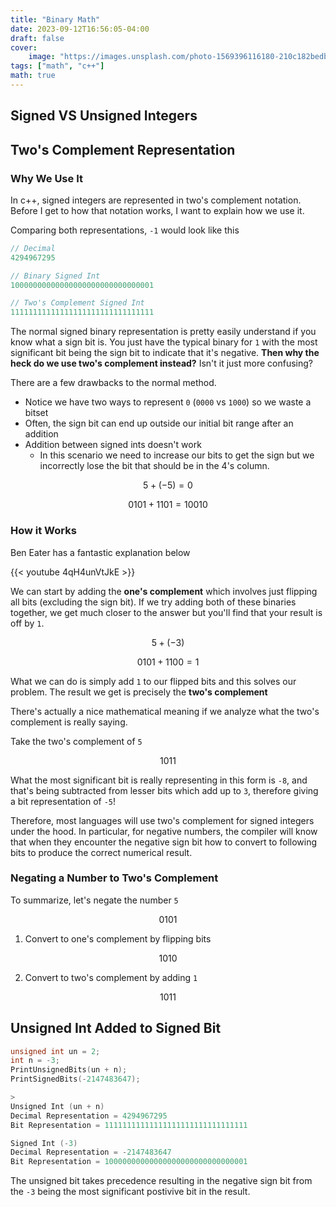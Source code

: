 ```yaml
---
title: "Binary Math"
date: 2023-09-12T16:56:05-04:00
draft: false
cover:
    image: "https://images.unsplash.com/photo-1569396116180-210c182bedb8?ixlib=rb-4.0.3&ixid=M3wxMjA3fDB8MHxwaG90by1wYWdlfHx8fGVufDB8fHx8fA%3D%3D"
tags: ["math", "c++"]
math: true
---
```


## Signed VS Unsigned Integers

## Two's Complement Representation

### Why We Use It

In c++, signed integers are represented in two's complement notation. Before I get to how that notation works, I want to explain how we use it.

Comparing both representations, `-1` would look like this

```c
// Decimal
4294967295

// Binary Signed Int
10000000000000000000000000000001

// Two's Complement Signed Int
11111111111111111111111111111111
```

The normal signed binary representation is pretty easily understand if you know what a sign bit is. You just have the typical binary for `1` with the most significant bit being the sign bit to indicate that it's negative. **Then why the heck do we use two's complement instead?** Isn't it just more confusing?

There are a few drawbacks to the normal method.

- Notice we have two ways to represent `0` (`0000` vs `1000`) so we waste a bitset
- Often, the sign bit can end up outside our initial bit range after an addition
- Addition between signed ints doesn't work
  - In this scenario we need to increase our bits to get the sign but we incorrectly lose the bit that should be in the 4's column.

$$
5 + (-5) = 0
$$

$$
0101 + 1101 = 10010
$$

### How it Works

Ben Eater has a fantastic explanation below

{{< youtube 4qH4unVtJkE >}}

We can start by adding the **one's complement** which involves just flipping all bits (excluding the sign bit). If we try adding both of these binaries together, we get much closer to the answer but you'll find that your result is off by `1`.

$$
5 + (-3)
$$

$$
0101 + 1100  = 1
$$

What we can do is simply add `1` to our flipped bits and this solves our problem. The result we get is precisely the **two's complement**

There's actually a nice mathematical meaning if we analyze what the two's complement is really saying.

Take the two's complement of `5`

$$
1011
$$

What the most significant bit is really representing in this form is `-8`, and that's being subtracted from lesser bits which add up to `3`, therefore giving a bit representation of `-5`!

Therefore, most languages will use two's complement for signed integers under the hood. In particular, for negative numbers, the compiler will know that when they encounter the negative sign bit how to convert to following bits to produce the correct numerical result.

### Negating a Number to Two's Complement

To summarize, let's negate the number `5`

$$
0101
$$

1. Convert to one's complement by flipping bits

$$
1010
$$

2. Convert to two's complement by adding `1`

$$
1011
$$

## Unsigned Int Added to Signed Bit

```c++
unsigned int un = 2;
int n = -3;
PrintUnsignedBits(un + n);
PrintSignedBits(-2147483647);

>
Unsigned Int (un + n)
Decimal Representation = 4294967295
Bit Representation = 11111111111111111111111111111111

Signed Int (-3)
Decimal Representation = -2147483647
Bit Representation = 10000000000000000000000000000001
```

The unsigned bit takes precedence resulting in the negative sign bit from the `-3` being the most significant postivive bit in the result.

